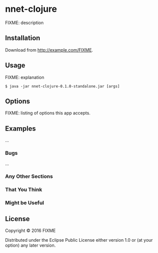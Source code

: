 # nnet-clojure

FIXME: description

## Installation

Download from http://example.com/FIXME.

## Usage

FIXME: explanation

    $ java -jar nnet-clojure-0.1.0-standalone.jar [args]

## Options

FIXME: listing of options this app accepts.

## Examples

...

### Bugs

...

### Any Other Sections
### That You Think
### Might be Useful

## License

Copyright © 2016 FIXME

Distributed under the Eclipse Public License either version 1.0 or (at
your option) any later version.
